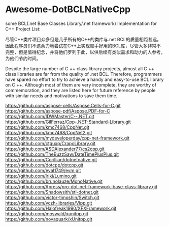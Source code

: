 # Awesome-DotBCLNativeCpp
some BCL(.net Base Classes Library/.net framework) Implementation for C++ Project List:

尽管C++类库项目众多但是几乎所有的C++的类库与.net BCL的质量相距甚远。因此程序员们不遗余力地尝试在C++上实现顺手好用的BCL库，尽管大多非常不完整，但是值得纪念，并将他们罗列于此，以供后续有类似需求和动力的人参考，为他们节约时间。

Despite the large number of C ++ class library projects, almost all C ++ class libraries are far from the quality of .net BCL. Therefore, programmers have spared no effort to try to achieve a handy and easy-to-use BCL library on C ++. Although most of them are very incomplete, they are worthy of commemoration, and they are listed here for future reference by people with similar needs and motivations to save them time.


https://github.com/aspose-cells/Aspose.Cells-for-C.git </br>
https://github.com/aspose-pdf/Aspose.PDF-for-C  </br>
https://github.com/IDWMaster/C--.NET.git   </br>
https://github.com/GilFerraz/Cpp-.NET-Standard-Library.git </br>
https://github.com/kmc7468/CppNet.git  </br>
https://github.com/kmc7468/CppNet2.git </br>
https://github.com/mydeveloperday/cpp-net-framework.git </br>
https://github.com/ctguxp/CrapoLibrary.git  </br>
https://github.com/ASDAlexander77/cs2cpp.git </br>
https://github.com/TheBuzzSaw/DateTimePlusPlus.git </br>
https://github.com/Corillian/dotnetnative.git </br>
https://github.com/dotcpp/dotcpp.git </br>
https://github.com/eval1749/evm.git </br>
https://github.com/lriki/Lumino.git </br>
https://github.com/brunolauze/MonoNative.git </br>
https://github.com/Apress/pro-dot-net-framework-base-class-library.git </br>
https://github.com/Shadowsith/stl-dotnet.git </br>
https://github.com/victor-timoshin/Switch.git </br>
https://github.com/vczh-libraries/Vlpp.git </br>
https://github.com/Halofreak1990/XFXFramework.git </br>
https://github.com/moswald/xunitpp.git </br>
https://github.com/novaquark/xUnitpp.git </br>

